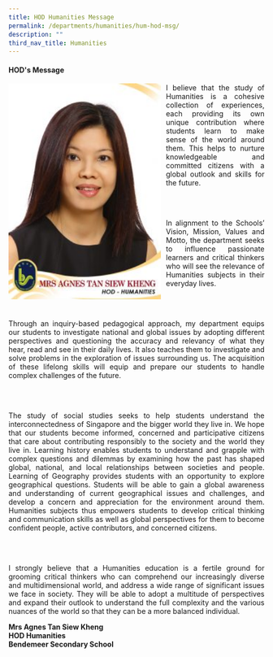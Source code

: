 ```yaml
---
title: HOD Humanities Message
permalink: /departments/humanities/hum-hod-msg/
description: ""
third_nav_title: Humanities
---
```

#### HOD's Message

<p style="float:left; margin: 0 10px 0px 0">
<img src="/images/Departments/hum-hod.jpg" alt="HOD Humanities" style="width:300px" /></p>


	
<p style="text-align:justify">I believe that the study of Humanities is a cohesive collection of experiences, each providing its own unique contribution where students learn to make sense of the world around them. This helps to nurture knowledgeable and committed citizens with a global outlook and skills for the future.</p>

<br>
<br>
	
<p style="text-align:justify">In alignment to the Schools’ Vision, Mission, Values and Motto, the department seeks to influence passionate learners and critical thinkers who will see the relevance of Humanities subjects in their everyday lives.</p>

<br>
<br>
	
<p style="text-align:justify">Through an inquiry-based pedagogical approach, my department equips our students to investigate national and global issues by adopting different perspectives and questioning the accuracy and relevancy of what they hear, read and see in their daily lives. It also teaches them to investigate and solve problems in the exploration of issues surrounding us. The acquisition of these lifelong skills will equip and prepare our students to handle complex challenges of the future.</p>

<br>
<br>
	
<p style="text-align:justify">The study of social studies seeks to help students understand the interconnectedness of Singapore and the bigger world they live in. We hope that our students become informed, concerned and participative citizens that care about contributing responsibly to the society and the world they live in. Learning history enables students to understand and grapple with complex questions and dilemmas by examining how the past has shaped global, national, and local relationships between societies and people. Learning of Geography provides students with an opportunity to explore geographical questions. Students will be able to gain a global awareness and understanding of current geographical issues and challenges, and develop a concern and appreciation for the environment around them. Humanities subjects thus empowers students to develop critical thinking and communication skills as well as global perspectives for them to become confident people, active contributors, and concerned citizens.</p>

<br>
<br>
	
<p style="text-align:justify">I strongly believe that a Humanities education is a fertile ground for grooming critical thinkers who can comprehend our increasingly diverse and multidimensional world, and address a wide range of significant issues we face in society. They will be able to adopt a multitude of perspectives and expand their outlook to understand the full complexity and the various nuances of the world so that they can be a more balanced individual.
</p>

**Mrs Agnes Tan Siew Kheng <br>
HOD Humanities <br>
Bendemeer Secondary School**
